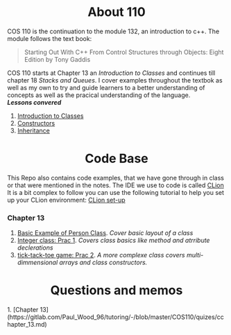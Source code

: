 <div align="center"><h1> About 110 </h1></div>

COS 110 is the continuation to the module 132, an introduction to c++. The module 
follows the text book:
> Starting Out With C++ From Control Structures through 
> Objects: Eight Edition by Tony Gaddis 




COS 110 starts at Chapter 13 an *Introduction to Classes* and continues till 
chapter 18 *Stacks and Queues*. I cover examples throughout the textbok as well 
as my own to try and guide learners to a better understanding of concepts as 
well as the pracical understanding of the language. 
<br>
***Lessons convered***
1.  [Introduction to Classes](https://gitlab.com/Paul_Wood_96/tutoring/-/blob/master/COS110/notes/introduction_to_classes.md) 
2.  [Constructors](https://gitlab.com/Paul_Wood_96/tutoring/-/blob/master/COS110/notes/constructors.md)
3.  [Inheritance](https://gitlab.com/Paul_Wood_96/tutoring/-/blob/master/COS110/notes/inheritance.md)

<div align="center"><h1> Code Base</h1></div>

This Repo also contains code examples, that we have gone through in class or that 
were mentioned in the notes. The IDE we use to code is called [CLion](https://www.jetbrains.com/clion/promo/?gclid=EAIaIQobChMIz-LMtJjZ5wIVyfZRCh1x4A23EAAYASAAEgIWYvD_BwE&gclsrc=aw.ds)
It is a bit complex to follow you can use the following tutorial to help you set up 
your CLion environment: [CLion set-up]() 

<h3> Chapter 13 </h3> 

1. [Basic Example of Person Class](https://gitlab.com/Paul_Wood_96/tutoring/-/tree/master/COS110/practicals/person). <i>Cover basic layout of a class</i>
2. [Integer class: Prac 1](https://gitlab.com/Paul_Wood_96/tutoring/-/tree/master/COS110/practicals/Integer). *Covers class basics like
method and atrribute declerations*
3. [tick-tack-toe game: Prac 2](https://gitlab.com/Paul_Wood_96/tutoring/-/tree/master/COS110/practicals/tick-tack-toe). *A more complexe 
class covers multi-dimmensional arrays and class constructors.* 

<div align="center"><h1>  Questions and memos </h1></div>
1. [Chapter 13](https://gitlab.com/Paul_Wood_96/tutoring/-/blob/master/COS110/quizes/cchapter_13.md)